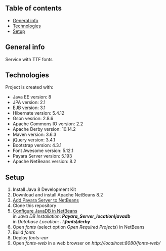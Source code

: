 ## Table of contents
* [General info](#general-info)
* [Technologies](#technologies)
* [Setup](#setup)

## General info
Service with TTF fonts

## Technologies
Project is created with:
* Java EE version: 8
* JPA version: 2.1
* EJB version: 3.1
* Hibernate version: 5.4.12
* Gson vesrion: 2.8.6
* Apache Commons IO version: 2.2
* Apache Derby version: 10.14.2
* Maven version: 3.6.3
* jQuery version: 3.4.1
* Bootstrap version: 4.3.1
* Font Awesome version: 5.12.1
* Payara Server version: 5.193
* Apache NetBeans version: 8.2

## Setup
1. Install Java 8 Development Kit
2. Download and install Apache NetBeans 8.2
3. [Add Payara Server to NetBeans](https://blog.payara.fish/adding-payara-server-to-netbeans)
4. Clone this repository
5. [Configure JavaDB in NetBeans](https://web.csulb.edu/~mopkins/cecs323/netbeans.shtml)  
in *Java DB Installation*: **_Payara_Server_location\javadb_**  
in *Database Location*: **_..\fonts\derby_**
6. Open *fonts* (select option *Open Required Projects*) in NetBeans
7. Build *fonts*
8. Deploy *fonts-ear*
9. Open *fonts-web* in a web browser on *http://localhost:8080/fonts-web/*
